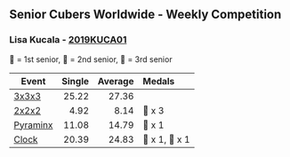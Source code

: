 ## Senior Cubers Worldwide - Weekly Competition
### Lisa Kucala - [2019KUCA01](https://www.worldcubeassociation.org/persons/2019KUCA01)

🥇 = 1st senior, 🥈 = 2nd senior, 🥉 = 3rd senior

| Event | Single | Average | Medals |
| -- | --: | --: | :-- |
| [3x3x3](lisa_kucala/333.md) | 25.22 | 27.36 |  |
| [2x2x2](lisa_kucala/222.md) | 4.92 | 8.14 | 🥉 x 3 |
| [Pyraminx](lisa_kucala/pyram.md) | 11.08 | 14.79 | 🥉 x 1 |
| [Clock](lisa_kucala/clock.md) | 20.39 | 24.83 | 🥇 x 1, 🥈 x 1 |

<!-- Global site tag (gtag.js) - Google Analytics -->
<script async src="https://www.googletagmanager.com/gtag/js?id=UA-86348435-3"></script>
<script>window.dataLayer = window.dataLayer || []; function gtag() {dataLayer.push(arguments);} gtag('js', new Date()); gtag('config', 'UA-86348435-3');</script>
